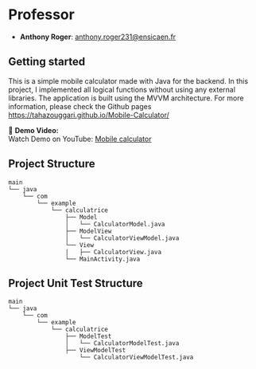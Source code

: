 
# Professor

- **Anthony Roger**: anthony.roger231@ensicaen.fr


## Getting started

This is a simple mobile calculator made with Java for the backend. In this project, I implemented all logical functions without using any external libraries. The application is built using the MVVM architecture. For more information, please check the Github pages https://tahazouggari.github.io/Mobile-Calculator/


🎥 **Demo Video:**  
Watch Demo on YouTube: [Mobile calculator](https://youtu.be/XK90VTr1m18)




## Project Structure 
 

```
main
└── java
    └── com
        └── example
            └── calculatrice
                ├── Model
                │   └── CalculatorModel.java
                ├── ModelView
                │   └── CalculatorViewModel.java
                └── View
                |   ├── CalculatorView.java
                └── MainActivity.java
```


## Project Unit Test Structure 
 

```
main
└── java
    └── com
        └── example
            └── calculatrice
                ├── ModelTest
                │   └── CalculatorModelTest.java
                ├── ViewModelTest
                    └── CalculatorViewModelTest.java
```
